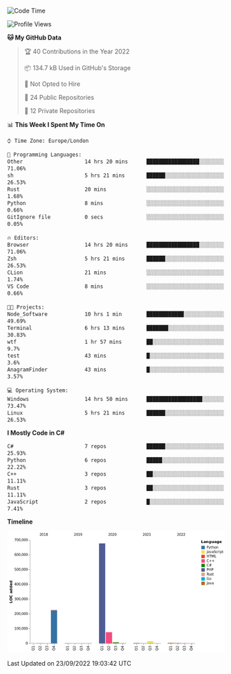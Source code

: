 <!--START_SECTION:waka-->
![Code Time](http://img.shields.io/badge/Code%20Time-250%20hrs%2031%20mins-blue)

![Profile Views](http://img.shields.io/badge/Profile%20Views-12-blue)

**🐱 My GitHub Data** 

> 🏆 40 Contributions in the Year 2022
 > 
> 📦 134.7 kB Used in GitHub's Storage 
 > 
> 🚫 Not Opted to Hire
 > 
> 📜 24 Public Repositories 
 > 
> 🔑 12 Private Repositories  
 > 
📊 **This Week I Spent My Time On** 

```text
⌚︎ Time Zone: Europe/London

💬 Programming Languages: 
Other                    14 hrs 20 mins      █████████████████░░░░░░░░   71.06% 
sh                       5 hrs 21 mins       ██████░░░░░░░░░░░░░░░░░░░   26.53% 
Rust                     20 mins             ░░░░░░░░░░░░░░░░░░░░░░░░░   1.68% 
Python                   8 mins              ░░░░░░░░░░░░░░░░░░░░░░░░░   0.66% 
GitIgnore file           0 secs              ░░░░░░░░░░░░░░░░░░░░░░░░░   0.05%

🔥 Editors: 
Browser                  14 hrs 20 mins      █████████████████░░░░░░░░   71.06% 
Zsh                      5 hrs 21 mins       ██████░░░░░░░░░░░░░░░░░░░   26.53% 
CLion                    21 mins             ░░░░░░░░░░░░░░░░░░░░░░░░░   1.74% 
VS Code                  8 mins              ░░░░░░░░░░░░░░░░░░░░░░░░░   0.66%

🐱‍💻 Projects: 
Node_Software            10 hrs 1 min        ████████████░░░░░░░░░░░░░   49.69% 
Terminal                 6 hrs 13 mins       ███████░░░░░░░░░░░░░░░░░░   30.83% 
wtf                      1 hr 57 mins        ██░░░░░░░░░░░░░░░░░░░░░░░   9.7% 
test                     43 mins             █░░░░░░░░░░░░░░░░░░░░░░░░   3.6% 
AnagramFinder            43 mins             █░░░░░░░░░░░░░░░░░░░░░░░░   3.57%

💻 Operating System: 
Windows                  14 hrs 50 mins      ██████████████████░░░░░░░   73.47% 
Linux                    5 hrs 21 mins       ██████░░░░░░░░░░░░░░░░░░░   26.53%

```

**I Mostly Code in C#** 

```text
C#                       7 repos             ██████░░░░░░░░░░░░░░░░░░░   25.93% 
Python                   6 repos             █████░░░░░░░░░░░░░░░░░░░░   22.22% 
C++                      3 repos             ██░░░░░░░░░░░░░░░░░░░░░░░   11.11% 
Rust                     3 repos             ██░░░░░░░░░░░░░░░░░░░░░░░   11.11% 
JavaScript               2 repos             █░░░░░░░░░░░░░░░░░░░░░░░░   7.41%

```


**Timeline**

![Chart not found](https://raw.githubusercontent.com/Jirubizu/Jirubizu/master/charts/bar_graph.png) 


 Last Updated on 23/09/2022 19:03:42 UTC
<!--END_SECTION:waka-->